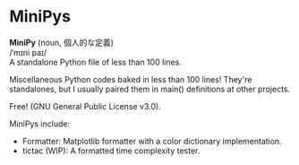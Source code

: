 # MiniPys
**MiniPy** (noun, 個人的な定義) \
/ˈmɪni paɪ/ \
A standalone Python file of less than 100 lines.

Miscellaneous Python codes baked in less than 100 lines! They're standalones, but I usually
paired them in main() definitions at other projects.

Free! (GNU General Public License v3.0).

MiniPys include:
- Formatter: Matplotlib formatter with a color dictionary implementation.
- tictac (WIP): A formatted time complexity tester.

